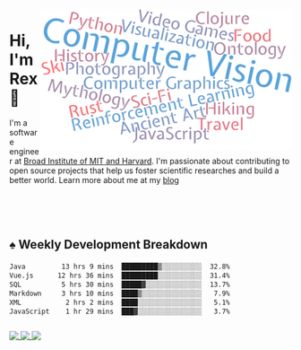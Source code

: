 <img src="https://raw.githubusercontent.com/rexwangcc/rexwangcc/master/myself.png" alt="Rex!" width="450" height="250" align="right">

# Hi, I'm Rex 👋

I'm a software engineer at [Broad Institute of MIT and Harvard](https://www.broadinstitute.org/). I'm passionate about contributing to open source projects that help us foster scientific researches and build a better world. Learn more about me at my [blog](https://rexwang.cc)

<br>
<br>
<br>

<table>
<tr valign="top" width="50%">
<!-- <td > -->

## ♠ Weekly Development Breakdown

<!-- code_time starts -->

```text
Java         13 hrs 9 mins  █████████▒░░░░░░░░░░  32.8%
Vue.js      12 hrs 36 mins  █████████░░░░░░░░░░░  31.4%
SQL          5 hrs 30 mins  █████▓░░░░░░░░░░░░░░  13.7%
Markdown     3 hrs 10 mins  ████▒░░░░░░░░░░░░░░░   7.9%
XML           2 hrs 2 mins  ████░░░░░░░░░░░░░░░░   5.1%
JavaScript    1 hr 29 mins  ███▓░░░░░░░░░░░░░░░░   3.7%
```

<!-- code_time ends -->

<!-- Placeholder for my Game statuses -->

<!-- <td valign="top" width="50%">

#### ♦ My Personal Progress

</td> -->

</tr>
</table>

<a href="https://github.com/rexwangcc">
  <img align="top" src="https://rexwangcc-github-readme-stats.vercel.app/api?username=rexwangcc&show_icons=true&theme=ayu-mirage" />
</a>
<a href="https://github.com/rexwangcc">
  <img align="top" src="https://rexwangcc-github-readme-stats.vercel.app/api/top-langs/?username=rexwangcc&hide=Jupyter%20Notebook&langs_count=6&layout=compact&custom_title=My%20Personal%20Most%20Used%20Languages&theme=ayu-mirage&card_width=445" />
</a>
<a href="https://github.com/rexwangcc">
  <img align="top" src="https://rexwangcc-github-readme-stats.vercel.app/api/wakatime?username=@rexwangcc&theme=ayu-mirage&layout=compact&custom_title=My%20Weekly%20Development%20Breakdown" />
</a>


